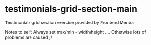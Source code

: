 # testimonials-grid-section-main
Testimonials grid section exercise provided by Frontend Mentor

Notes to self:
Always set max/min - width/height .... Otherwise lots of problems are caused ;/
